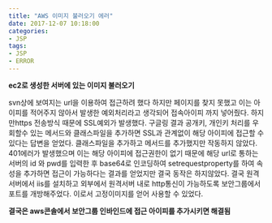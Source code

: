```yaml
---
title: "AWS 이미지 불러오기 에러"
date: 2017-12-07 10:18:00
categories:
- JSP
tags:
- JSP
- ERROR
---
```

**ec2로 생성한 서버에 있는 이미지 불러오기**

svn상에 보여지는 url을 이용하여 접근하려 했다 하지만 페이지를 찾지 못했고 이는 아이피를 적어주지 않아서 발생한 예외처리라고 생각되어 접속아이피 까지 넣어줬다. 하지만https 전송방식 때문에 SSL예외가 발생했다. 구글링 결과 공개키, 개인키 처리를 우회할수 있는 메서드와 클래스파일을 추가하면  SSL과 관계없이 해당 아이피에 접근할 수 있다는 답변을 얻었다. 클래스파일을 추가하고 메서드를 추가했지만 작동하지 않았다. 401에러가 발생했으며 이는 해당 아이피에 접근권한이 없기 때문에 해당 url로 통하는 서버의 id 와 pwd를 입력한 후 base64로 인코딩하여 setrequestproperty를 하여 속성을 추가하면 접근이 가능하다는 결과를 얻었지만 결국 동작은 하지않았다. 결국 원격 서버에서 iis를 설치하고 외부에서 원격서버 내로 http통신이 가능하도록 보안그룹에서 포트를 개방해주었다. 이로서 고정이미지를 얻어 사용할 수 있었다.

**결국은 aws콘솔에서 보안그룹 인바인드에 접근 아이피를 추가시키면 해결됨**

